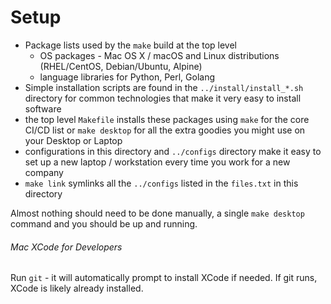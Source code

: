 Setup
=====

- Package lists used by the `make` build at the top level
  - OS packages - Mac OS X / macOS and Linux distributions (RHEL/CentOS, Debian/Ubuntu, Alpine)
  - language libraries for Python, Perl, Golang
- Simple installation scripts are found in the `../install/install_*.sh` directory for common technologies that make it
  very easy to install software
- the top level `Makefile` installs these packages using `make` for the core CI/CD list or `make desktop` for all the
  extra goodies you might use on your Desktop or Laptop
- configurations in this directory and `../configs` directory make it easy to set up a new laptop / workstation
  every time you work for a new company
- `make link` symlinks all the `../configs` listed in the `files.txt` in this directory

Almost nothing should need to be done manually, a single `make desktop` command and you should be up and running.

###### Mac XCode for Developers

Run `git` - it will automatically prompt to install XCode if needed. If git runs, XCode is likely already installed.
